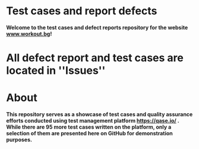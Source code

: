# **Test cases and report defects**

**Welcome to the test cases and defect reports repository for the website www.workout.bg!**

# **All defect report and test cases are located in ''Issues''**

# **About**

**This repository serves as a showcase of test cases and quality assurance efforts conducted using test management platform https://qase.io/ . While there are 95 more test cases written on the platform, only a selection of them are presented here on GitHub for demonstration purposes.**
